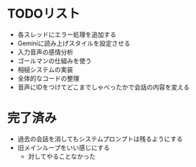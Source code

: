 # TODOリスト
- 各スレッドにエラー処理を追加する
- Geminiに読み上げスタイルを設定させる
- 入力音声の感情分析
- ゴールマンの仕組みを使う
- 相槌システムの実装
- 全体的なコードの整理
- 音声にIDをつけてどこまでしゃべったかで会話の内容を変える

# 完了済み
- 過去の会話を消してもシステムプロンプトは残るようにする
- 旧メインループをいい感じにする
  - 対してやることなかった